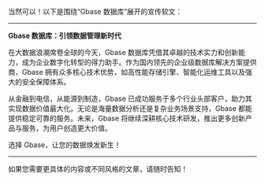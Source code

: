 当然可以！以下是围绕“Gbase 数据库”展开的宣传软文：

---

**Gbase 数据库：引领数据管理新时代**

在大数据浪潮席卷全球的今天，Gbase 数据库凭借其卓越的技术实力和创新能力，成为企业数字化转型的得力助手。作为国内领先的企业级数据库解决方案提供商，Gbase 拥有众多核心技术优势，如高性能存储引擎、智能化运维工具以及强大的安全保障体系。

从金融到电信，从能源到制造，Gbase 已成功服务于多个行业头部客户，助力其实现数据价值最大化。无论是海量数据分析还是复杂业务场景支持，Gbase 都能提供稳定可靠的服务。未来，Gbase 将继续深耕核心技术研发，推出更多创新产品与服务，为用户创造更大价值。

选择 Gbase，让您的数据焕发新生！

--- 

如果您需要更具体的内容或不同风格的文章，请随时告知！